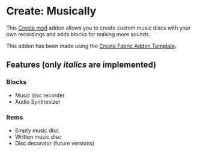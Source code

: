 # Create: Musically

This [Create mod](https://modrinth.com/mod/create-fabric) addon allows you to create custom music discs with your own recordings and adds blocks for making more sounds.

This addon has been made using the [Create Fabric Addon Template](https://github.com/Fabricators-of-Create/create-fabric-addon-template).

## Features (only *italics* are implemented)

### Blocks

- Music disc recorder
- Audio Synthesizer

### Items

- Empty music disc
- Written music disc
- Disc decorator (future versions)
